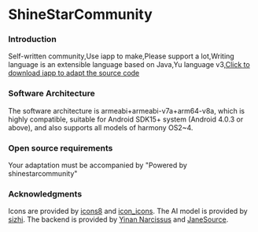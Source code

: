 # ShineStarCommunity

### Introduction
Self-written community,Use iapp to make,Please support a lot,Writing language is an extensible language based on Java,Yu language v3,[Click to download iapp to adapt the source code](https://9984.kstore.space/iApp_3.0.1026.apk)

### Software Architecture
The software architecture is armeabi+armeabi-v7a+arm64-v8a, which is highly compatible, suitable for Android SDK15+ system (Android 4.0.3 or above), and also supports all models of harmony OS2~4.

### Open source requirements
Your adaptation must be accompanied by "Powered by shinestarcommunity"

### Acknowledgments
Icons are provided by [icons8](http://icons8.com) and [icon_icons](https://icon-icons.com/en/).
The AI model is provided by [sizhi](http://sizhi.com).
The backend is provided by [Yinan Narcissus](http://shuixian.ltd) and [JaneSource](https://jane.xingyige.cn).